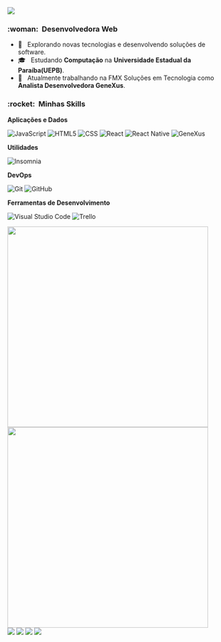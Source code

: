 
![](https://komarev.com/ghpvc/?username=ElizaAugusta4&color=006bed)

<h3> :woman: &nbsp;Desenvolvedora Web </h3>

- 🤔 &nbsp; Explorando novas tecnologias e desenvolvendo soluções de software.
- 🎓 &nbsp; Estudando **Computação** na **Universidade Estadual da Paraíba(UEPB)**</a>.
- 💼 &nbsp; Atualmente trabalhando na FMX Soluções em Tecnologia como **Analista Desenvolvedora GeneXus**.

<h3> :rocket: &nbsp;Minhas Skills </h3>

**Aplicações e Dados**


  ![JavaScript](https://img.shields.io/badge/-JavaScript-333333?style=flat&logo=javascript)
  ![HTML5](https://img.shields.io/badge/-HTML5-333333?style=flat&logo=HTML5)
  ![CSS](https://img.shields.io/badge/-CSS-333333?style=flat&logo=CSS3&logoColor=1572B6)
  ![React](https://img.shields.io/badge/-React-333333?style=flat&logo=react)
  ![React Native](https://img.shields.io/badge/-React%20Native-333333?style=flat&logo=react)
  ![GeneXus](https://img.shields.io/badge/-GeneXus-333333?style=flat&logo=GeneXus)

**Utilidades**

  ![Insomnia](https://img.shields.io/badge/-Insomnia-333333?style=flat&logo=insomnia)

**DevOps**

  ![Git](https://img.shields.io/badge/-Git-333333?style=flat&logo=git)
  ![GitHub](https://img.shields.io/badge/-GitHub-333333?style=flat&logo=github)
 

**Ferramentas de Desenvolvimento**

  ![Visual Studio Code](https://img.shields.io/badge/-Visual%20Studio%20Code-333333?style=flat&logo=visual-studio-code&logoColor=007ACC)
  ![Trello](https://img.shields.io/badge/-Trello-333333?style=flat&logo=trello&logoColor=007ACC)

<div color = "blue";>
  <a href="https://github.com/ElizaAugusta4"device-widt>
  <img height="450em" src="https://github-readme-stats.vercel.app/api?username=ElizaAugusta4&show_icons=true&theme=dracula&include_all_commits=true&count_private=true"/>
  <img height="450em" src="https://github-readme-stats.vercel.app/api/top-langs/?username=ElizaAugusta4&layout=compact&langs_count=8&theme=dracula"/>
  
  <div>
  <a href = "mailto: eliza.19.bz@outlook.com"><img src="https://img.shields.io/badge/-Gmail-%23EA4335?style=for-the-badge&logo=gmail&logoColor=white" target="_blank"></a>
  <a href="https://www.linkedin.com/in/eliza-augusta-5053201a6/" target="_blank"><img src="https://img.shields.io/badge/-LinkedIn-%230077B5?style=for-the-badge&logo=linkedin&logoColor=white" target="_blank"></a>
  <a href="https://www.youtube.com/channel/UCfDq-XfPhgHWCYMy3elRV1Q" target="_blank"><img src="https://img.shields.io/badge/-Youtube-%23333?style=for-the-badge&logo=youtube&logoColor=white" target="_blank"></a>
  <a href="https://www.instagram.com/computer_eliza?r=nametag" target="_blank"><img src="https://img.shields.io/badge/-Instagram-%23E4405F?style=for-the-badge&logo=instagram&logoColor=white" target="_blank"></a>
</div>
